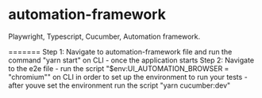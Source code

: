 # automation-framework
Playwright, Typescript, Cucumber, Automation framework. 

=======
Step 1: Navigate to automation-framework file and run the command "yarn start" on CLI
        - once the application starts 
Step 2: Navigate to the e2e file
        - run the script "$env:UI_AUTOMATION_BROWSER = "chromium"" on CLI in order to set up the environment to run your tests 
        - after youve set the environment run the script "yarn cucumber:dev" 
